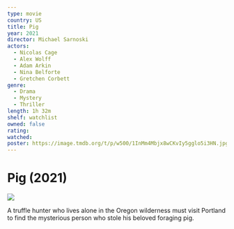 ```yaml
---
type: movie
country: US
title: Pig
year: 2021
director: Michael Sarnoski
actors:
  - Nicolas Cage
  - Alex Wolff
  - Adam Arkin
  - Nina Belforte
  - Gretchen Corbett
genre:
  - Drama
  - Mystery
  - Thriller
length: 1h 32m
shelf: watchlist
owned: false
rating:
watched:
poster: https://image.tmdb.org/t/p/w500/1InMm4Mbjx8wCKvIy5gglo5i3HN.jpg
---
```


# Pig (2021)

![](https://image.tmdb.org/t/p/w500/1InMm4Mbjx8wCKvIy5gglo5i3HN.jpg)

A truffle hunter who lives alone in the Oregon wilderness must visit Portland to find the mysterious person who stole his beloved foraging pig.
